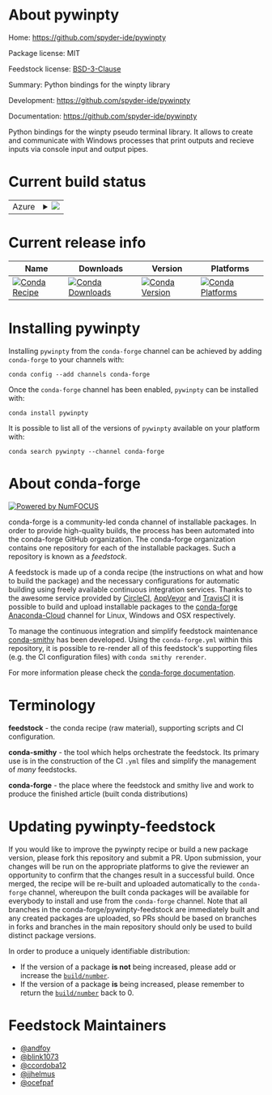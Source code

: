 About pywinpty
==============

Home: https://github.com/spyder-ide/pywinpty

Package license: MIT

Feedstock license: [BSD-3-Clause](https://github.com/conda-forge/pywinpty-feedstock/blob/master/LICENSE.txt)

Summary: Python bindings for the winpty library

Development: https://github.com/spyder-ide/pywinpty

Documentation: https://github.com/spyder-ide/pywinpty

Python bindings for the winpty pseudo terminal library.
It allows to create and communicate with Windows processes that print outputs
 and recieve inputs via console input and output pipes.


Current build status
====================


<table>
    
  <tr>
    <td>Azure</td>
    <td>
      <details>
        <summary>
          <a href="https://dev.azure.com/conda-forge/feedstock-builds/_build/latest?definitionId=6009&branchName=master">
            <img src="https://dev.azure.com/conda-forge/feedstock-builds/_apis/build/status/pywinpty-feedstock?branchName=master">
          </a>
        </summary>
        <table>
          <thead><tr><th>Variant</th><th>Status</th></tr></thead>
          <tbody><tr>
              <td>win_64_python3.6.____cpython</td>
              <td>
                <a href="https://dev.azure.com/conda-forge/feedstock-builds/_build/latest?definitionId=6009&branchName=master">
                  <img src="https://dev.azure.com/conda-forge/feedstock-builds/_apis/build/status/pywinpty-feedstock?branchName=master&jobName=win&configuration=win_64_python3.6.____cpython" alt="variant">
                </a>
              </td>
            </tr><tr>
              <td>win_64_python3.7.____cpython</td>
              <td>
                <a href="https://dev.azure.com/conda-forge/feedstock-builds/_build/latest?definitionId=6009&branchName=master">
                  <img src="https://dev.azure.com/conda-forge/feedstock-builds/_apis/build/status/pywinpty-feedstock?branchName=master&jobName=win&configuration=win_64_python3.7.____cpython" alt="variant">
                </a>
              </td>
            </tr><tr>
              <td>win_64_python3.8.____cpython</td>
              <td>
                <a href="https://dev.azure.com/conda-forge/feedstock-builds/_build/latest?definitionId=6009&branchName=master">
                  <img src="https://dev.azure.com/conda-forge/feedstock-builds/_apis/build/status/pywinpty-feedstock?branchName=master&jobName=win&configuration=win_64_python3.8.____cpython" alt="variant">
                </a>
              </td>
            </tr><tr>
              <td>win_64_python3.9.____cpython</td>
              <td>
                <a href="https://dev.azure.com/conda-forge/feedstock-builds/_build/latest?definitionId=6009&branchName=master">
                  <img src="https://dev.azure.com/conda-forge/feedstock-builds/_apis/build/status/pywinpty-feedstock?branchName=master&jobName=win&configuration=win_64_python3.9.____cpython" alt="variant">
                </a>
              </td>
            </tr>
          </tbody>
        </table>
      </details>
    </td>
  </tr>
</table>

Current release info
====================

| Name | Downloads | Version | Platforms |
| --- | --- | --- | --- |
| [![Conda Recipe](https://img.shields.io/badge/recipe-pywinpty-green.svg)](https://anaconda.org/conda-forge/pywinpty) | [![Conda Downloads](https://img.shields.io/conda/dn/conda-forge/pywinpty.svg)](https://anaconda.org/conda-forge/pywinpty) | [![Conda Version](https://img.shields.io/conda/vn/conda-forge/pywinpty.svg)](https://anaconda.org/conda-forge/pywinpty) | [![Conda Platforms](https://img.shields.io/conda/pn/conda-forge/pywinpty.svg)](https://anaconda.org/conda-forge/pywinpty) |

Installing pywinpty
===================

Installing `pywinpty` from the `conda-forge` channel can be achieved by adding `conda-forge` to your channels with:

```
conda config --add channels conda-forge
```

Once the `conda-forge` channel has been enabled, `pywinpty` can be installed with:

```
conda install pywinpty
```

It is possible to list all of the versions of `pywinpty` available on your platform with:

```
conda search pywinpty --channel conda-forge
```


About conda-forge
=================

[![Powered by NumFOCUS](https://img.shields.io/badge/powered%20by-NumFOCUS-orange.svg?style=flat&colorA=E1523D&colorB=007D8A)](http://numfocus.org)

conda-forge is a community-led conda channel of installable packages.
In order to provide high-quality builds, the process has been automated into the
conda-forge GitHub organization. The conda-forge organization contains one repository
for each of the installable packages. Such a repository is known as a *feedstock*.

A feedstock is made up of a conda recipe (the instructions on what and how to build
the package) and the necessary configurations for automatic building using freely
available continuous integration services. Thanks to the awesome service provided by
[CircleCI](https://circleci.com/), [AppVeyor](https://www.appveyor.com/)
and [TravisCI](https://travis-ci.com/) it is possible to build and upload installable
packages to the [conda-forge](https://anaconda.org/conda-forge)
[Anaconda-Cloud](https://anaconda.org/) channel for Linux, Windows and OSX respectively.

To manage the continuous integration and simplify feedstock maintenance
[conda-smithy](https://github.com/conda-forge/conda-smithy) has been developed.
Using the ``conda-forge.yml`` within this repository, it is possible to re-render all of
this feedstock's supporting files (e.g. the CI configuration files) with ``conda smithy rerender``.

For more information please check the [conda-forge documentation](https://conda-forge.org/docs/).

Terminology
===========

**feedstock** - the conda recipe (raw material), supporting scripts and CI configuration.

**conda-smithy** - the tool which helps orchestrate the feedstock.
                   Its primary use is in the construction of the CI ``.yml`` files
                   and simplify the management of *many* feedstocks.

**conda-forge** - the place where the feedstock and smithy live and work to
                  produce the finished article (built conda distributions)


Updating pywinpty-feedstock
===========================

If you would like to improve the pywinpty recipe or build a new
package version, please fork this repository and submit a PR. Upon submission,
your changes will be run on the appropriate platforms to give the reviewer an
opportunity to confirm that the changes result in a successful build. Once
merged, the recipe will be re-built and uploaded automatically to the
`conda-forge` channel, whereupon the built conda packages will be available for
everybody to install and use from the `conda-forge` channel.
Note that all branches in the conda-forge/pywinpty-feedstock are
immediately built and any created packages are uploaded, so PRs should be based
on branches in forks and branches in the main repository should only be used to
build distinct package versions.

In order to produce a uniquely identifiable distribution:
 * If the version of a package **is not** being increased, please add or increase
   the [``build/number``](https://conda.io/docs/user-guide/tasks/build-packages/define-metadata.html#build-number-and-string).
 * If the version of a package **is** being increased, please remember to return
   the [``build/number``](https://conda.io/docs/user-guide/tasks/build-packages/define-metadata.html#build-number-and-string)
   back to 0.

Feedstock Maintainers
=====================

* [@andfoy](https://github.com/andfoy/)
* [@blink1073](https://github.com/blink1073/)
* [@ccordoba12](https://github.com/ccordoba12/)
* [@jjhelmus](https://github.com/jjhelmus/)
* [@ocefpaf](https://github.com/ocefpaf/)

